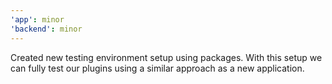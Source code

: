 ```yaml
---
'app': minor
'backend': minor
---
```


Created new testing environment setup using packages.
With this setup we can fully test our plugins using a similar
approach as a new application.
